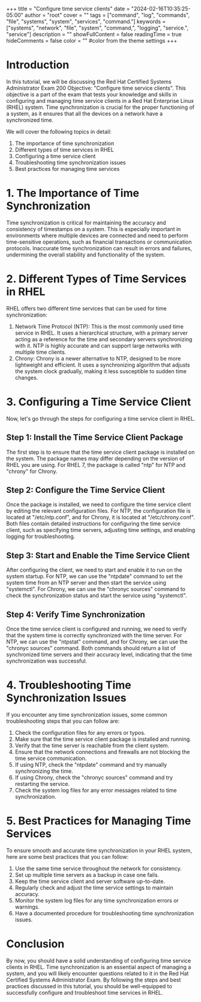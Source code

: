 +++
title = "Configure time service clients"
date = "2024-02-16T10:35:25-05:00"
author = "root"
cover = ""
tags = ["command", "log", "commands", "file", "systems", "system", "services", "command."]
keywords = ["systems", "network", "file", "system", "command,", "logging", "service.", "service"]
description = ""
showFullContent = false
readingTime = true
hideComments = false
color = "" #color from the theme settings
+++


# Introduction

In this tutorial, we will be discussing the Red Hat Certified Systems Administrator Exam 200 Objective: "Configure time service clients". This objective is a part of the exam that tests your knowledge and skills in configuring and managing time service clients in a Red Hat Enterprise Linux (RHEL) system. Time synchronization is crucial for the proper functioning of a system, as it ensures that all the devices on a network have a synchronized time.

We will cover the following topics in detail:
1. The importance of time synchronization
2. Different types of time services in RHEL
3. Configuring a time service client
4. Troubleshooting time synchronization issues
5. Best practices for managing time services

# 1. The Importance of Time Synchronization

Time synchronization is critical for maintaining the accuracy and consistency of timestamps on a system. This is especially important in environments where multiple devices are connected and need to perform time-sensitive operations, such as financial transactions or communication protocols. Inaccurate time synchronization can result in errors and failures, undermining the overall stability and functionality of the system.

# 2. Different Types of Time Services in RHEL

RHEL offers two different time services that can be used for time synchronization:
1. Network Time Protocol (NTP): This is the most commonly used time service in RHEL. It uses a hierarchical structure, with a primary server acting as a reference for the time and secondary servers synchronizing with it. NTP is highly accurate and can support large networks with multiple time clients.
2. Chrony: Chrony is a newer alternative to NTP, designed to be more lightweight and efficient. It uses a synchronizing algorithm that adjusts the system clock gradually, making it less susceptible to sudden time changes.

# 3. Configuring a Time Service Client

Now, let's go through the steps for configuring a time service client in RHEL.

## Step 1: Install the Time Service Client Package

The first step is to ensure that the time service client package is installed on the system. The package names may differ depending on the version of RHEL you are using. For RHEL 7, the package is called "ntp" for NTP and "chrony" for Chrony.

## Step 2: Configure the Time Service Client

Once the package is installed, we need to configure the time service client by editing the relevant configuration files. For NTP, the configuration file is located at "/etc/ntp.conf", and for Chrony, it is located at "/etc/chrony.conf". Both files contain detailed instructions for configuring the time service client, such as specifying time servers, adjusting time settings, and enabling logging for troubleshooting.

## Step 3: Start and Enable the Time Service Client

After configuring the client, we need to start and enable it to run on the system startup. For NTP, we can use the "ntpdate" command to set the system time from an NTP server and then start the service using "systemctl". For Chrony, we can use the "chronyc sources" command to check the synchronization status and start the service using "systemctl".

## Step 4: Verify Time Synchronization

Once the time service client is configured and running, we need to verify that the system time is correctly synchronized with the time server. For NTP, we can use the "ntpstat" command, and for Chrony, we can use the "chronyc sources" command. Both commands should return a list of synchronized time servers and their accuracy level, indicating that the time synchronization was successful.

# 4. Troubleshooting Time Synchronization Issues

If you encounter any time synchronization issues, some common troubleshooting steps that you can follow are:
1. Check the configuration files for any errors or typos.
2. Make sure that the time service client package is installed and running.
3. Verify that the time server is reachable from the client system.
4. Ensure that the network connections and firewalls are not blocking the time service communication.
5. If using NTP, check the "ntpdate" command and try manually synchronizing the time.
6. If using Chrony, check the "chronyc sources" command and try restarting the service.
7. Check the system log files for any error messages related to time synchronization.

# 5. Best Practices for Managing Time Services

To ensure smooth and accurate time synchronization in your RHEL system, here are some best practices that you can follow:
1. Use the same time service throughout the network for consistency.
2. Set up multiple time servers as a backup in case one fails.
3. Keep the time service client and server software up-to-date.
4. Regularly check and adjust the time service settings to maintain accuracy.
5. Monitor the system log files for any time synchronization errors or warnings.
6. Have a documented procedure for troubleshooting time synchronization issues.

# Conclusion

By now, you should have a solid understanding of configuring time service clients in RHEL. Time synchronization is an essential aspect of managing a system, and you will likely encounter questions related to it in the Red Hat Certified Systems Administrator Exam. By following the steps and best practices discussed in this tutorial, you should be well-equipped to successfully configure and troubleshoot time services in RHEL.